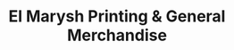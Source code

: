 ---
title: "El Marysh Printing & General Merchandise"
url: /imus/el-marysh-printing-und-general-merchandise/
shop: Kopieren
---